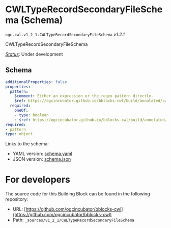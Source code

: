 
# CWLTypeRecordSecondaryFileSchema (Schema)

`ogc.cwl.v1_2_1.CWLTypeRecordSecondaryFileSchema` *v1.2.1*

CWLTypeRecordSecondaryFileSchema

[*Status*](http://www.opengis.net/def/status): Under development

## Schema

```yaml
additionalProperties: false
properties:
  pattern:
    $comment: Either an expression or the regex pattern directly.
    $ref: https://ogcincubator.github.io/bblocks-cwl/build/annotated/cwl/v1_2_1/CWLExpression/schema.yaml
  required:
    oneOf:
    - type: boolean
    - $ref: https://ogcincubator.github.io/bblocks-cwl/build/annotated/cwl/v1_2_1/CWLExpression/schema.yaml
required:
- pattern
type: object

```

Links to the schema:

* YAML version: [schema.yaml](https://ogcincubator.github.io/bblocks-cwl/build/annotated/cwl/v1_2_1/CWLTypeRecordSecondaryFileSchema/schema.json)
* JSON version: [schema.json](https://ogcincubator.github.io/bblocks-cwl/build/annotated/cwl/v1_2_1/CWLTypeRecordSecondaryFileSchema/schema.yaml)


# For developers

The source code for this Building Block can be found in the following repository:

* URL: [https://github.com/ogcincubator/bblocks-cwl](https://github.com/ogcincubator/bblocks-cwl)
* Path: `_sources/v1_2_1/CWLTypeRecordSecondaryFileSchema`


